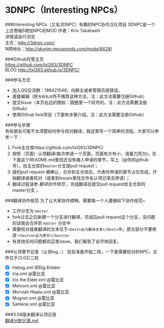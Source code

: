 3DNPC（Interesting NPCs）
=====
###Interesting NPCs（又名3DNPC）有趣的NPC协作汉化项目
3DNPC是一个上古卷轴5增加NPC的MOD 作者：Kris Takahashi  
详情请自行浏览  
主页：http://3dnpc.com/  
N网地址：http://skyrim.nexusmods.com/mods/8429/  

###Github托管主页  
https://github.com/txl263/3DNPC  
BLOG http://txl263.github.io/3DNPC/  

###参与方式
-   加入QQ交流群：188421046，向群主或者管理员提错误。
-   直接编辑（除`专有名词`外不推荐这种方法，注：此方法需要注册Github）
-   提交Issue（本页右边的图标：圆圈里一个叹号的。注：此方法需要注册Github）
-   使用Github fork项目（下面有步骤介绍。注：此方法需要注册Github）

###参与步骤  
有些朋友可能不太清楚如何参与校对翻译，我这里写一个简单的流程，大家可以参考一下：  
1.  Fork主仓库https://github.com/txl263/3DNPC/  
2.  按照（页面）认领翻译(每次申请一个页面，页面有大有小，请量力而为)，在下面这个README.md里找还没有被人申请的章节，写上（@你的github号），给主仓库的`master`分支提pull request；  
3.  提的pull request 被确认，合并到主仓库后，代表你申请的章节占位完成，开始翻译或者校对（或者到Issues里找文件名认领记录去申请）；  
4.  翻译过程请参 _翻译协作规范_ ，完成翻译后提交pull request给主仓库的master分支；  

###翻译协作规范
为了让大家协作顺畅，需要每一个人遵循如下协作规范~  
-   工作分支为 `master`  
-   fork过去之后新建一个分支进行翻译，完成后pull request这个分支，没问题的话我会合并到 `master` 分支中
-   需要校对或者翻译的文本位于`<Dest>此为翻译文本</Dest>`中。原文部分不要修改 `<Source>此为原文</Source>`  
-   有其他任何问题都欢迎发issue，我们看到了会尽快回复。  

###认领章节记录（认领ing...）
目前准备开始二校，一下是需要校对的NPC，文件位于/3.02/二校   
- [x] Helsig.xml  @Ðig Ðrëäm  
- [x] Iria.xml  @雷比亚  
- [x] Iris the Elder.xml  @雷比亚  
- [x] Melvorn.xml @雷比亚  
- [x] Morviah Hlaalu.xml  @雷比亚  
- [x] Mugnor.xml  @雷比亚  
- [x] Sahlene.xml @雷比亚  

###3.08版本翻译认领记录  
[翻译分配记录.md](https://github.com/txl263/3DNPC/blob/master/3.08/%E7%BF%BB%E8%AF%91%E5%88%86%E9%85%8D%E8%AE%B0%E5%BD%95.md)  






